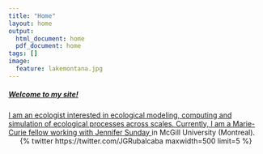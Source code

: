 ```yaml
---
title: "Home"
layout: home
output:
  html_document: home
  pdf_document: home
tags: []
image:
  feature: lakemontana.jpg
---
```

<div class="tiles">
    <a href="/research/">
      <h5>Welcome to my site!</h5>
      I am an ecologist interested in ecological modeling, computing and simulation of ecological processes across scales.
      Currently, I am a Marie-Curie fellow working with <a href="http://jennsunday.weebly.com/"> Jennifer Sunday </a> in McGill University (Montreal).
    </a>
</div>

<div class='jekyll-twitter-plugin' align="center">
    {% twitter https://twitter.com/JGRubalcaba maxwidth=500 limit=5 %}
</div>